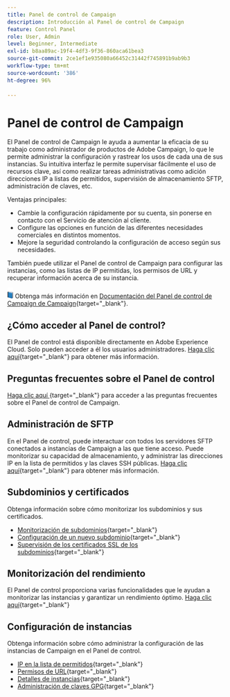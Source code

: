 ```yaml
---
title: Panel de control de Campaign
description: Introducción al Panel de control de Campaign
feature: Control Panel
role: User, Admin
level: Beginner, Intermediate
exl-id: b8aa89ac-19f4-4df3-9f36-860aca61bea3
source-git-commit: 2ce1ef1e935080a66452c31442f745891b9ab9b3
workflow-type: tm+mt
source-wordcount: '386'
ht-degree: 96%

---
```


# Panel de control de Campaign

El Panel de control de Campaign le ayuda a aumentar la eficacia de su trabajo como administrador de productos de Adobe Campaign, lo que le permite administrar la configuración y rastrear los usos de cada una de sus instancias. Su intuitiva interfaz le permite supervisar fácilmente el uso de recursos clave, así como realizar tareas administrativas como adición direcciones IP a listas de permitidos, supervisión de almacenamiento SFTP, administración de claves, etc.

Ventajas principales:

* Cambie la configuración rápidamente por su cuenta, sin ponerse en contacto con el Servicio de atención al cliente.
* Configure las opciones en función de las diferentes necesidades comerciales en distintos momentos.
* Mejore la seguridad controlando la configuración de acceso según sus necesidades.

También puede utilizar el Panel de control de Campaign para configurar las instancias, como las listas de IP permitidas, los permisos de URL y recuperar información acerca de su instancia.

![](../assets/do-not-localize/book.png) Obtenga más información en [Documentación del Panel de control de Campaign de Campaign](https://experienceleague.adobe.com/docs/control-panel/using/control-panel-home.html?lang=es){target="_blank"}.

## ¿Cómo acceder al Panel de control?

El Panel de control está disponible directamente en Adobe Experience Cloud. Solo pueden acceder a él los usuarios administradores. [Haga clic aquí](https://experienceleague.adobe.com/docs/control-panel/using/discover-control-panel/accessing-control-panel.html?lang=es){target="_blank"} para obtener más información.

## Preguntas frecuentes sobre el Panel de control

[Haga clic aquí ](https://experienceleague.adobe.com/docs/control-panel/using/faq.html?lang=es#control-panel){target="_blank"} para acceder a las preguntas frecuentes sobre el Panel de control de Campaign.

## Administración de SFTP

En el Panel de control, puede interactuar con todos los servidores SFTP conectados a instancias de Campaign a las que tiene acceso. Puede monitorizar su capacidad de almacenamiento, y administrar las direcciones IP en la lista de permitidos y las claves SSH públicas. [Haga clic aquí](https://experienceleague.adobe.com/docs/control-panel/using/sftp-management/about-sftp-management.html?lang=es#sftp-management){target="_blank"} para obtener más información.

## Subdominios y certificados

Obtenga información sobre cómo monitorizar los subdominios y sus certificados.

* [Monitorización de subdominios](https://experienceleague.adobe.com/docs/control-panel/using/subdomains-and-certificates/monitoring-subdomains.html?lang=es){target="_blank"}
* [ Configuración de un nuevo subdominio](https://experienceleague.adobe.com/docs/control-panel/using/subdomains-and-certificates/setting-up-new-subdomain.html?lang=es){target="_blank"}
* [Supervisión de los certificados SSL de los subdominios](https://experienceleague.adobe.com/docs/control-panel/using/subdomains-and-certificates/monitoring-ssl-certificates.html?lang=es){target="_blank"}

## Monitorización del rendimiento

El Panel de control proporciona varias funcionalidades que le ayudan a monitorizar las instancias y garantizar un rendimiento óptimo. [Haga clic aquí](https://experienceleague.adobe.com/docs/control-panel/using/performance-monitoring/about-performance-monitoring.html?lang=es){target="_blank"}


## Configuración de instancias

Obtenga información sobre cómo administrar la configuración de las instancias de Campaign en el Panel de control.
* [IP en la lista de permitidos](https://experienceleague.adobe.com/docs/control-panel/using/instances-settings/ip-allow-listing-instance-access.html?lang=es){target="_blank"}
* [Permisos de URL](https://experienceleague.adobe.com/docs/control-panel/using/instances-settings/url-permissions.html?lang=es){target="_blank"}
* [Detalles de instancias](https://experienceleague.adobe.com/docs/control-panel/using/instances-settings/instance-details.html?lang=es){target="_blank"}
* [Administración de claves GPG](https://experienceleague.adobe.com/docs/control-panel/using/instances-settings/gpg-keys-management.html?lang=es){target="_blank"}
